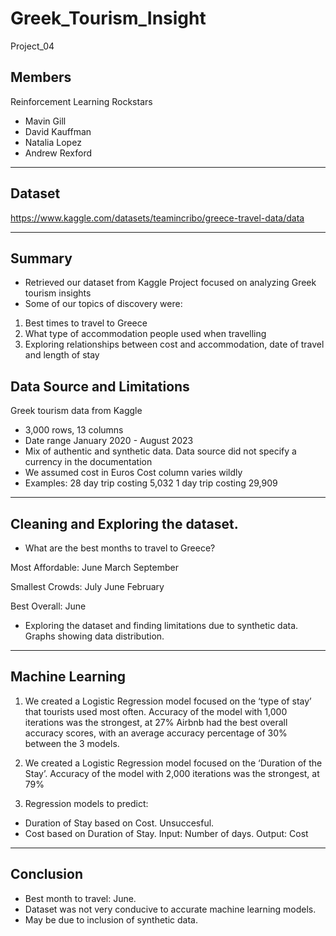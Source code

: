# Greek_Tourism_Insight

Project_04

## Members

Reinforcement Learning Rockstars

- Mavin Gill				
- David Kauffman				
- Natalia Lopez				
- Andrew Rexford				

--------------------

## Dataset
https://www.kaggle.com/datasets/teamincribo/greece-travel-data/data

---------------------

## Summary

- Retrieved our dataset from Kaggle
Project focused on analyzing Greek tourism insights
- Some of our topics of discovery were:
1. Best times to travel to Greece
2. What type of accommodation people used when travelling 
3. Exploring relationships between cost and accommodation, date of travel and length of stay


## Data Source and Limitations

Greek tourism data from Kaggle
- 3,000 rows, 13 columns
- Date range January 2020 - August 2023
- Mix of authentic and synthetic data.
Data source did not specify a currency in the documentation
- We assumed cost in Euros
Cost column varies wildly
- Examples:
28 day trip costing 5,032
1 day trip costing 29,909

------------------------------------------

## Cleaning and Exploring the dataset.

- What are the best months to travel to Greece?


Most Affordable:
June
March
September

Smallest Crowds:
July
June
February

Best Overall: June

- Exploring the dataset and finding limitations due to synthetic data. Graphs showing data distribution.

------------------------------------------

## Machine Learning

1. We created a Logistic Regression model focused on the ‘type of stay’ that tourists used most often. 
Accuracy of the model with 1,000 iterations was the strongest, at 27%
Airbnb had the best overall accuracy scores, with an average accuracy percentage of 30% between the 3 models.

2. We created a Logistic Regression model focused on the ‘Duration of the Stay’. 
Accuracy of the model with 2,000 iterations was the strongest, at 79%

3. Regression models to predict:
- Duration of Stay based on Cost. Unsuccesful.
- Cost based on Duration of Stay. Input: Number of days. Output: Cost

--------------------------------------------

## Conclusion

- Best month to travel: June.
- Dataset was not very conducive to accurate machine learning models.
- May be due to inclusion of synthetic data.

